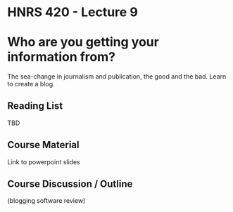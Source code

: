 # HNRS 420 - Lecture 9 <br/><br/>Who are you getting your information from?


The sea-change in journalism and publication, the good and the bad.  Learn to create a blog.  

## Reading List
TBD

## Course Material
Link to powerpoint slides


## Course Discussion / Outline
(blogging software review)
